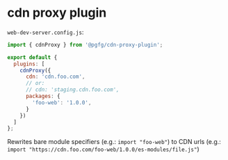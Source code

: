 # cdn proxy plugin

`web-dev-server.config.js`:
```js
import { cdnProxy } from '@pgfg/cdn-proxy-plugin';

export default {
  plugins: [
    cdnProxy({
      cdn: 'cdn.foo.com',
      // or:
      // cdn: 'staging.cdn.foo.com',
      packages: {
        'foo-web': '1.0.0',
      }
    })
  ]
};
```

Rewrites bare module specifiers (e.g.: `import "foo-web"`) to CDN urls (e.g.: `import "https://cdn.foo.com/foo-web/1.0.0/es-modules/file.js"`)